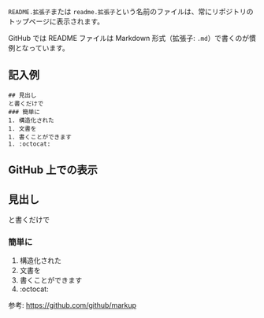 `README.拡張子`または `readme.拡張子`という名前のファイルは、常にリポジトリのトップページに表示されます。

GitHub では README ファイルは Markdown 形式（拡張子: `.md`）で書くのが慣例となっています。

## 記入例

```
## 見出し
と書くだけで
### 簡単に
1. 構造化された
1. 文書を
1. 書くことができます
1. :octocat:
```
## GitHub 上での表示

## 見出し
と書くだけで
### 簡単に
1. 構造化された
1. 文書を
1. 書くことができます
1. :octocat:

参考: https://github.com/github/markup
